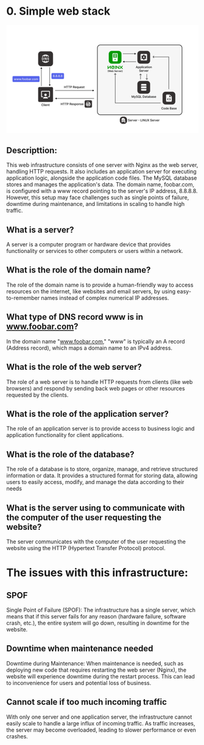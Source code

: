 # 0. Simple web stack
![simple web stack](https://github.com/5alidev/alx-system_engineering-devops/blob/master/0x09-web_infrastructure_design/0-simple_web_stack.png?raw=true)

## Descripttion:
This web infrastructure consists of one server with Nginx as the web server, handling HTTP requests. It also includes an application server for executing application logic, alongside the application code files. The MySQL database stores and manages the application's data. The domain name, foobar.com, is configured with a www record pointing to the server's IP address, 8.8.8.8. However, this setup may face challenges such as single points of failure, downtime during maintenance, and limitations in scaling to handle high traffic.

## What is a server?
A server is a computer program or hardware device that provides functionality or services to other computers or users within a network.

## What is the role of the domain name?
The role of the domain name is to provide a human-friendly way to access resources on the internet, like websites and email servers, by using easy-to-remember names instead of complex numerical IP addresses.

## What type of DNS record www is in www.foobar.com?
In the domain name "www.foobar.com," "www" is typically an A record (Address record), which maps a domain name to an IPv4 address.

## What is the role of the web server?
The role of a web server is to handle HTTP requests from clients (like web browsers) and respond by sending back web pages or other resources requested by the clients.

## What is the role of the application server?
The role of an application server is to provide access to business logic and application functionality for client applications.

## What is the role of the database?
The role of a database is to store, organize, manage, and retrieve structured information or data. It provides a structured format for storing data, allowing users to easily access, modify, and manage the data according to their needs

## What is the server using to communicate with the computer of the user requesting the website?
The server communicates with the computer of the user requesting the website using the HTTP (Hypertext Transfer Protocol) protocol.

# The issues with this infrastructure:
## SPOF
Single Point of Failure (SPOF): The infrastructure has a single server, which means that if this server fails for any reason (hardware failure, software crash, etc.), the entire system will go down, resulting in downtime for the website.

## Downtime when maintenance needed
Downtime during Maintenance: When maintenance is needed, such as deploying new code that requires restarting the web server (Nginx), the website will experience downtime during the restart process. This can lead to inconvenience for users and potential loss of business.

## Cannot scale if too much incoming traffic
With only one server and one application server, the infrastructure cannot easily scale to handle a large influx of incoming traffic. As traffic increases, the server may become overloaded, leading to slower performance or even crashes.
